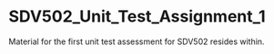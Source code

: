 # SDV502_Unit_Test_Assignment_1
Material for the first unit test assessment for SDV502 resides within.

